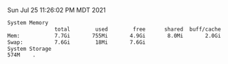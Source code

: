 Sun Jul 25 11:26:02 PM MDT 2021
```bash
System Memory
               total        used        free      shared  buff/cache   available
Mem:           7.7Gi       755Mi       4.9Gi       8.0Mi       2.0Gi       6.6Gi
Swap:          7.6Gi        18Mi       7.6Gi
System Storage
574M	.
```
